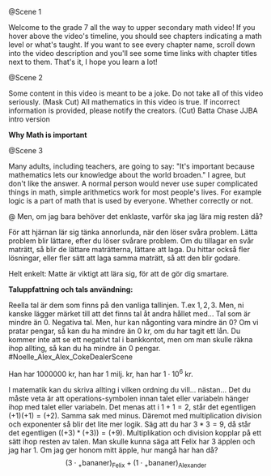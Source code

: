 @Scene 1

Welcome to the grade 7 all the way to upper secondary math video! If you hover above the video's timeline, you should see chapters indicating a math level or what's taught. If you want to see every chapter name, scroll down into the video description and you'll see some time links with chapter titles next to them. That's it, I hope you learn a lot!

@Scene 2

Some content in this video is meant to be a joke.
Do not take all of this video seriously.
(Mask Cut)
All mathematics in this video is true.
If incorrect information is provided, please notify the creators.
(Cut)
Batta Chase JJBA intro version

**Why Math is important**

@Scene 3

Many adults, including teachers, are going to say: "It's important because mathematics lets our knowledge about the world broaden." I agree, but don't like the answer.
A normal person would never use super complicated things in math, simple arithmetics work for most people's lives. For example logic is a part of math that is used by everyone. Whether correctly or not.

@
Men, om jag bara behöver det enklaste, varför ska jag lära mig resten då? 

För att hjärnan lär sig tänka annorlunda, när den löser svåra problem. Lätta problem blir lättare, efter du löser svårare problem. Om du tillagar en svår maträtt, så blir de lättare maträtterna, lättare att laga. Du hittar också fler lösningar, eller fler sätt att laga samma maträtt, så att den blir godare.

Helt enkelt: Matte är viktigt att lära sig, för att de gör dig smartare.

**Taluppfattning och tals användning:**

 Reella tal är dem som finns på den vanliga tallinjen. T.ex $1, 2, 3$. Men, ni kanske lägger märket till att det finns tal åt andra hållet med... Tal som är mindre än $0$. Negativa tal. Men, hur kan någonting vara mindre än $0$? Om vi pratar pengar, så kan du ha mindre än $0$ kr, om du har tagit ett lån. Du kommer inte att se ett  negativt tal i bankkontot, men om man skulle räkna ihop allting, så kan du ha mindre än $0$ pengar. #Noelle_Alex_Alex_CokeDealerScene

Han har $1000000$ kr, han har 1 milj. kr, han har $1 \cdot 10^6$ kr.

I matematik kan du skriva allting i vilken ordning du vill... nästan...
Det du måste veta är att operations-symbolen innan talet eller variabeln hänger ihop med talet eller variabeln. Det menas att i $1 + 1 = 2$, står det egentligen $(+1) (+1) = (+2)$.
Samma sak med minus. Däremot med multiplication division och exponenter så blir det lite mer logik. Säg att du har $3 * 3 = 9$, då står det egentligen $((+3) * (+3)) = (+9)$.
Multiplikation och division kopplar på ett sätt ihop resten av talen.
Man skulle kunna säga att Felix har 3 äpplen och jag har 1. Om jag ger honom mitt äpple, hur mangå har han då?
$$(3 \cdot {}_+\text{bananer})_{\text{Felix}} + (1 \cdot {}_+\text{bananer})_{\text{Alexander}}$$
